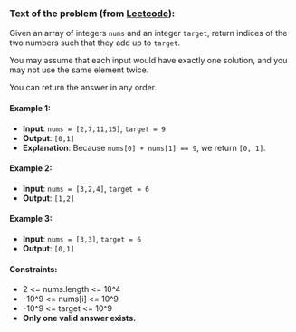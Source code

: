 ### Text of the problem (from [Leetcode](https://leetcode.com/problems/two-sum/description/)):

Given an array of integers `nums` and an integer `target`, return indices of the two numbers such that they add up to `target`.

You may assume that each input would have exactly one solution, and you may not use the same element twice.

You can return the answer in any order.

#### Example 1:
- **Input**: `nums = [2,7,11,15]`, `target = 9`
- **Output**: `[0,1]`
- **Explanation**: Because `nums[0] + nums[1] == 9`, we return `[0, 1]`.

#### Example 2:
- **Input**: `nums = [3,2,4]`, `target = 6`
- **Output**: `[1,2]`

#### Example 3:
- **Input**: `nums = [3,3]`, `target = 6`
- **Output**: `[0,1]`

#### Constraints:
- 2 <= nums.length <= 10^4
- -10^9 <= nums[i] <= 10^9
- -10^9 <= target <= 10^9
- **Only one valid answer exists.**
